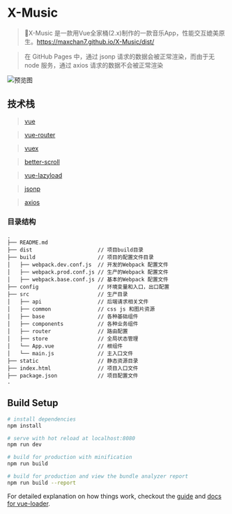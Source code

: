# X-Music

> 🎵X-Music 是一款用Vue全家桶(2.x)制作的一款音乐App，性能交互媲美原生。https://maxchan7.github.io/X-Music/dist/

> 在 GitHub Pages 中，通过 jsonp 请求的数据会被正常渲染，而由于无 node 服务，通过 axios 请求的数据不会被正常渲染

![预览图](http://ww1.sinaimg.cn/large/6f28b746gy1fklfxwihycj20xc0jntcp.jpg)


## 技术栈

> [vue](https://github.com/vuejs/vue)

> [vue-router](https://github.com/vuejs/vue-router)

> [vuex](https://github.com/vuejs/vuex)

> [better-scroll](https://github.com/ustbhuangyi/better-scroll)

> [vue-lazyload](https://github.com/hilongjw/vue-lazyload)

> [jsonp](https://github.com/webmodules/jsonp)

> [axios](https://github.com/axios/axios)

### 目录结构

```
.
├── README.md
├── dist                     // 项目build目录
├── build                    // 项目的配置文件目录
│   ├── webpack.dev.conf.js  // 开发的Webpack 配置文件
│   ├── webpack.prod.conf.js // 生产的Webpack 配置文件
│   ├── webpack.base.conf.js // 基本的Webpack 配置文件
├── config                   // 环境变量和入口，出口配置
├── src                      // 生产目录
│   ├── api                  // 后端请求相关文件
│   ├── common               // css js 和图片资源
│   ├── base                 // 各种基础组件
│   ├── components           // 各种业务组件
│   ├── router               // 路由配置
│   ├── store                // 全局状态管理
│   └── App.vue              // 根组件
│   └── main.js              // 主入口文件
├── static                   // 静态资源目录
├── index.html               // 项目入口文件
├── package.json             // 项目配置文件
.
```


## Build Setup

``` bash
# install dependencies
npm install

# serve with hot reload at localhost:8080
npm run dev

# build for production with minification
npm run build

# build for production and view the bundle analyzer report
npm run build --report
```

For detailed explanation on how things work, checkout the [guide](http://vuejs-templates.github.io/webpack/) and [docs for vue-loader](http://vuejs.github.io/vue-loader).
